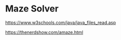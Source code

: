 # Maze Solver

https://www.w3schools.com/java/java_files_read.asp

https://thenerdshow.com/amaze.html
